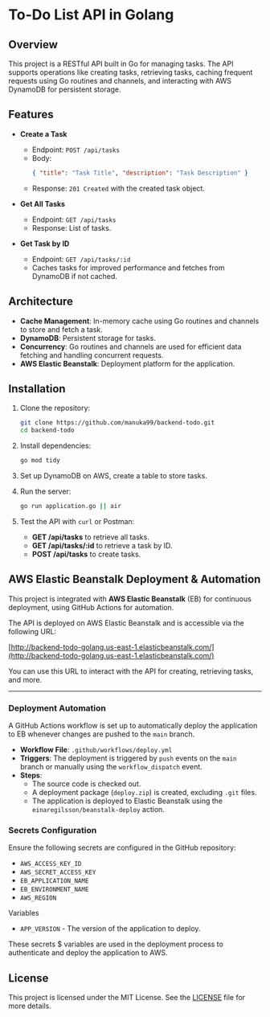 # To-Do List API in Golang

## Overview

This project is a RESTful API built in Go for managing tasks. The API supports operations like creating tasks, retrieving tasks, caching frequent requests using Go routines and channels, and interacting with AWS DynamoDB for persistent storage.

## Features

- **Create a Task**  
  - Endpoint: `POST /api/tasks`  
  - Body:  
    ```json
    { "title": "Task Title", "description": "Task Description" }
    ```  
  - Response: `201 Created` with the created task object.

- **Get All Tasks**  
  - Endpoint: `GET /api/tasks`  
  - Response: List of tasks.

- **Get Task by ID**  
  - Endpoint: `GET /api/tasks/:id`  
  - Caches tasks for improved performance and fetches from DynamoDB if not cached.

## Architecture

- **Cache Management**: In-memory cache using Go routines and channels to store and fetch a task.
- **DynamoDB**: Persistent storage for tasks.
- **Concurrency**: Go routines and channels are used for efficient data fetching and handling concurrent requests.
- **AWS Elastic Beanstalk**: Deployment platform for the application.

## Installation

1. Clone the repository:
   ```bash
   git clone https://github.com/manuka99/backend-todo.git
   cd backend-todo
   ```

2. Install dependencies:
   ```bash
   go mod tidy
   ```

3. Set up DynamoDB on AWS, create a table to store tasks.

4. Run the server:
   ```bash
   go run application.go || air
   ```

5. Test the API with `curl` or Postman:
   - **GET /api/tasks** to retrieve all tasks.
   - **GET /api/tasks/:id** to retrieve a task by ID.
   - **POST /api/tasks** to create tasks.

## AWS Elastic Beanstalk Deployment & Automation

This project is integrated with **AWS Elastic Beanstalk** (EB) for continuous deployment, using GitHub Actions for automation.

The API is deployed on AWS Elastic Beanstalk and is accessible via the following URL:

[http://backend-todo-golang.us-east-1.elasticbeanstalk.com/](http://backend-todo-golang.us-east-1.elasticbeanstalk.com/)

You can use this URL to interact with the API for creating, retrieving tasks, and more.

---

### Deployment Automation

A GitHub Actions workflow is set up to automatically deploy the application to EB whenever changes are pushed to the `main` branch.

- **Workflow File**: `.github/workflows/deploy.yml`
- **Triggers**: The deployment is triggered by `push` events on the `main` branch or manually using the `workflow_dispatch` event.
- **Steps**: 
  - The source code is checked out.
  - A deployment package (`deploy.zip`) is created, excluding `.git` files.
  - The application is deployed to Elastic Beanstalk using the `einaregilsson/beanstalk-deploy` action.

### Secrets Configuration

Ensure the following secrets are configured in the GitHub repository:
- `AWS_ACCESS_KEY_ID`
- `AWS_SECRET_ACCESS_KEY`
- `EB_APPLICATION_NAME`
- `EB_ENVIRONMENT_NAME`
- `AWS_REGION`

Variables
- `APP_VERSION` - The version of the application to deploy.

These secrets $ variables are used in the deployment process to authenticate and deploy the application to AWS.

## License

This project is licensed under the MIT License. See the [LICENSE](LICENSE) file for more details.